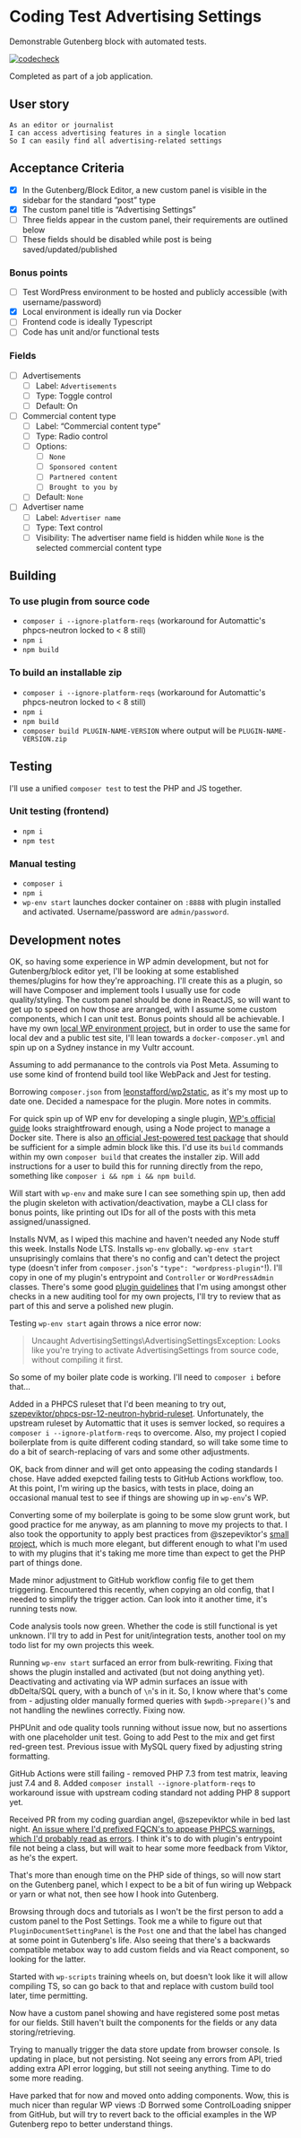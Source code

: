 # Coding Test Advertising Settings

Demonstrable Gutenberg block with automated tests.

[![codecheck](https://github.com/leonstafford/coding-test-advertising-settings/workflows/codequality/badge.svg)](https://github.com/leonstafford/coding-test-advertising-settings/actions)

Completed as part of a job application.

## User story

    As an editor or journalist
    I can access advertising features in a single location
    So I can easily find all advertising-related settings

## Acceptance Criteria


 - [x] In the Gutenberg/Block Editor, a new custom panel is visible in the sidebar for the standard “post” type
 - [x] The custom panel title is “Advertising Settings”
 - [ ] Three fields appear in the custom panel, their requirements are outlined below
 - [ ] These fields should be disabled while post is being saved/updated/published

### Bonus points

 - [ ] Test WordPress environment to be hosted and publicly accessible (with username/password)
 - [x] Local environment is ideally run via Docker
 - [ ] Frontend code is ideally Typescript
 - [ ] Code has unit and/or functional tests

### Fields

 - [ ] Advertisements
   - [ ] Label: `Advertisements`
   - [ ] Type: Toggle control
   - [ ] Default: On

 - [ ] Commercial content type
   - [ ] Label: “Commercial content type”
   - [ ] Type: Radio control
   - [ ] Options: 
     - [ ] `None`     
     - [ ] `Sponsored content`
     - [ ] `Partnered content`
     - [ ] `Brought to you by`
   - [ ] Default: `None`

 - [ ] Advertiser name
   - [ ] Label: `Advertiser name`
   - [ ] Type: Text control
   - [ ] Visibility: The advertiser name field is hidden while `None` is the selected commercial content type

## Building

### To use plugin from source code

 - `composer i --ignore-platform-reqs` (workaround for Automattic's phpcs-neutron locked to < 8 still)
 - `npm i`
 - `npm build`

### To build an installable zip

 - `composer i --ignore-platform-reqs` (workaround for Automattic's phpcs-neutron locked to < 8 still)
 - `npm i`
 - `npm build`
 - `composer build PLUGIN-NAME-VERSION` where output will be `PLUGIN-NAME-VERSION.zip`

## Testing

I'll use a unified `composer test` to test the PHP and JS together.

### Unit testing (frontend)

 - `npm i`
 - `npm test`

### Manual testing

 - `composer i`
 - `npm i`
 - `wp-env start` launches docker container on `:8888` with plugin installed and activated. Username/password are `admin/password`.

## Development notes

OK, so having some experience in WP admin development, but not for Gutenberg/block editor yet, I'll be looking at some established themes/plugins for how they're approaching. I'll create this as a plugin, so will have Composer and implement tools I usually use for code quality/styling. The custom panel should be done in ReactJS, so will want to get up to speed on how those are arranged, with I assume some custom components, which I can unit test. Bonus points should all be achievable. I have my own [local WP environment project](https://lokl.dev), but in order to use the same for local dev and a public test site, I'll lean towards a `docker-composer.yml` and spin up on a Sydney instance in my Vultr account.

Assuming to add permanance to the controls via Post Meta. Assuming to use some kind of frontend build tool like WebPack and Jest for testing.

Borrowing `composer.json` from [leonstafford/wp2static](https://github.com/leonstafford), as it's my most up to date one. Decided a namespace for the plugin. More notes in commits.

For quick spin up of WP env for developing a single plugin, [WP's official guide](https://developer.wordpress.org/block-editor/tutorials/devenv/) looks straightfroward enough, using a Node project to manage a Docker site. There is also [an official Jest-powered test package](https://www.npmjs.com/package/@wordpress/scripts#test-unit-js) that should be sufficient for a simple admin block like this. I'd use its `build` commands within my own `composer build` that creates the installer zip. Will add instructions for a user to build this for running directly from the repo, something like `composer i && npm i && npm build`.

Will start with `wp-env` and make sure I can see something spin up, then add the plugin skeleton with activation/deactivation, maybe a CLI class for bonus points, like printing out IDs for all of the posts with this meta assigned/unassigned.

Installs NVM, as I wiped this machine and haven't needed any Node stuff this week. Installs Node LTS. Installs `wp-env` globally. `wp-env start` unsuprisingly comlains that there's no config and can't detect the project type (doesn't infer from `composer.json`'s `"type": "wordpress-plugin"`!). I'll copy in one of my plugin's entrypoint and `Controller` or `WordPressAdmin` classes. There's some good [plugin guidelines](https://github.com/szepeviktor/small-project) that I'm using amongst other checks in a new auditing tool for my own projects, I'll try to review that as part of this and serve a polished new plugin.

Testing `wp-env start` again throws a nice error now:

> Uncaught AdvertisingSettings\AdvertisingSettingsException: Looks like you're trying to activate AdvertisingSettings from source code, without compiling it first.

So some of my boiler plate code is working. I'll need to `composer i` before that...

Added in a PHPCS ruleset that I'd been meaning to try out, [szepeviktor/phpcs-psr-12-neutron-hybrid-ruleset](https://github.com/szepeviktor/phpcs-psr-12-neutron-hybrid-ruleset). Unfortunately, the upstream ruleset by Automattic that it uses is semver locked, so requires a `composer i --ignore-platform-reqs` to overcome. Also, my project I copied boilerplate from is quite different coding standard, so will take some time to do a bit of search-replacing of vars and some other adjustments.

OK, back from dinner and will get onto appeasing the coding standards I chose. Have added exepcted failing tests to GitHub Actions workflow, too. At this point, I'm wiring up the basics, with tests in place, doing an occasional manual test to see if things are showing up in `wp-env`'s WP.

Converting some of my boilerplate is going to be some slow grunt work, but good practice for me anyway, as am planning to move my projects to that. I also took the opportunity to apply best practices from @szepeviktor's [small project](https://github.com/szepeviktor/small-project), which is much more elegant, but different enough to what I'm used to with my plugins that it's taking me more time than expect to get the PHP part of things done.

Made minor adjustment to GitHub workflow config file to get them triggering. Encountered this recently, when copying an old config, that I needed to simplify the trigger action. Can look into it another time, it's running tests now.

Code analysis tools now green. Whether the code is still functional is yet unknown. I'll try to add in Pest for unit/integration tests, another tool on my todo list for my own projects this week.

Running `wp-env start` surfaced an error from bulk-rewriting. Fixing that shows the plugin installed and activated (but not doing anything yet). Deactivating and activating via WP admin surfaces an issue with dbDelta/SQL query, with a bunch of `\n`'s in it. So, I know where that's come from - adjusting older manually formed queries with `$wpdb->prepare()`'s and not handling the newlines correctly. Fixing now.

PHPUnit and ode quality tools running without issue now, but no assertions with one placeholder unit test. Going to add Pest to the mix and get first red-green test. Previous issue with MySQL query fixed by adjusting string formatting.

GitHub Actions were still failing - removed PHP 7.3 from test matrix, leaving just 7.4 and 8. Added `composer install --ignore-platform-reqs` to workaround issue with upstream coding standard not adding PHP 8 support yet.

Received PR from my coding guardian angel, @szepeviktor while in bed last night. [An issue where I'd prefixed FQCN's to appease PHPCS warnings, which I'd probably read as errors](https://github.com/leonstafford/coding-test-advertising-settings/pull/1). I think it's to do with plugin's entrypoint file not being a class, but will wait to hear some more feedback from Viktor, as he's the expert.

That's more than enough time on the PHP side of things, so will now start on the Gutenberg panel, which I expect to be a bit of fun wiring up Webpack or yarn or what not, then see how I hook into Gutenberg.

Browsing through docs and tutorials as I won't be the first person to add a custom panel to the Post Settings. Took me a while to figure out that `PluginDocumentSettingPanel` is the `Post` one and that the label has changed at some point in Gutenberg's life. Also seeing that there's a backwards compatible metabox way to add custom fields and via React component, so looking for the latter.

Started with `wp-scripts` training wheels on, but doesn't look like it will allow compiling TS, so can go back to that and replace with custom build tool later, time permitting.

Now have a custom panel showing and have registered some post metas for our fields. Still haven't built the components for the fields or any data storing/retrieving.

Trying to manually trigger the data store update from browser console. Is updating in place, but not persisting. Not seeing any errors from API, tried adding extra API error logging, but still not seeing anything. Time to do some more reading.

Have parked that for now and moved onto adding components. Wow, this is much nicer than regular WP views :D Borrwed some ControlLoading snipper from GitHub, but will try to revert back to the official examples in the WP Gutenberg repo to better understand things.
